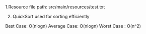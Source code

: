 ###

1.Resource file path: src/main/resources/test.txt

2. QuickSort used for sorting efficiently

Best Case: O(nlogn)
Average Case: O(nlogn)
Worst Case : O(n^2) 
